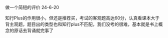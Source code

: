 做一个简短的评价          24-6-20

知行Plus的作用很小，但还是推荐买，考试的客观题高达60分，认真看课本大于背主观题，题目出的类型也和知行plus不匹配，我们没考的很难，基本就是书上概念的原话去背诵就完事了